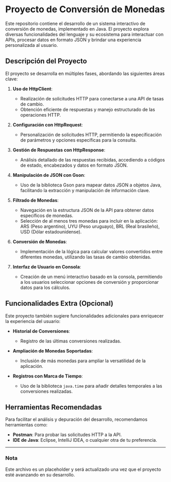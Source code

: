 # Proyecto de Conversión de Monedas

Este repositorio contiene el desarrollo de un sistema interactivo de conversión de monedas, implementado en Java. El proyecto explora diversas funcionalidades del lenguaje y su ecosistema para interactuar con APIs, procesar datos en formato JSON y brindar una experiencia personalizada al usuario.

## Descripción del Proyecto

El proyecto se desarrolla en múltiples fases, abordando las siguientes áreas clave:

1. **Uso de HttpClient**: 
   - Realización de solicitudes HTTP para conectarse a una API de tasas de cambio.
   - Obtención eficiente de respuestas y manejo estructurado de las operaciones HTTP.

2. **Configuración con HttpRequest**: 
   - Personalización de solicitudes HTTP, permitiendo la especificación de parámetros y opciones específicas para la consulta.

3. **Gestión de Respuestas con HttpResponse**: 
   - Análisis detallado de las respuestas recibidas, accediendo a códigos de estado, encabezados y datos en formato JSON.

4. **Manipulación de JSON con Gson**:
   - Uso de la biblioteca Gson para mapear datos JSON a objetos Java, facilitando la extracción y manipulación de información clave.

5. **Filtrado de Monedas**:
   - Navegación en la estructura JSON de la API para obtener datos específicos de monedas.
   - Selección de al menos tres monedas para incluir en la aplicación: ARS (Peso argentino), UYU (Peso uruguayo), BRL (Real brasileño), USD (Dólar estadounidense).

6. **Conversión de Monedas**:
   - Implementación de la lógica para calcular valores convertidos entre diferentes monedas, utilizando las tasas de cambio obtenidas.

7. **Interfaz de Usuario en Consola**:
   - Creación de un menú interactivo basado en la consola, permitiendo a los usuarios seleccionar opciones de conversión y proporcionar datos para los cálculos.

## Funcionalidades Extra (Opcional)

Este proyecto también sugiere funcionalidades adicionales para enriquecer la experiencia del usuario:

- **Historial de Conversiones**: 
  - Registro de las últimas conversiones realizadas.
  
- **Ampliación de Monedas Soportadas**:
  - Inclusión de más monedas para ampliar la versatilidad de la aplicación.

- **Registros con Marca de Tiempo**:
  - Uso de la biblioteca `java.time` para añadir detalles temporales a las conversiones realizadas.

## Herramientas Recomendadas

Para facilitar el análisis y depuración del desarrollo, recomendamos herramientas como:

- **Postman**: Para probar las solicitudes HTTP a la API.
- **IDE de Java**: Eclipse, IntelliJ IDEA, o cualquier otra de tu preferencia.

---

### **Nota**  
Este archivo es un placeholder y será actualizado una vez que el proyecto esté avanzando en su desarrollo.
